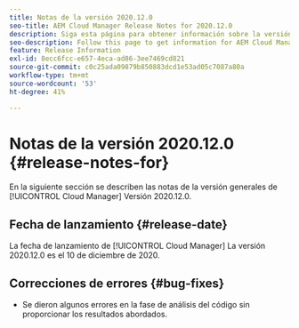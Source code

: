 ```yaml
---
title: Notas de la versión 2020.12.0
seo-title: AEM Cloud Manager Release Notes for 2020.12.0
description: Siga esta página para obtener información sobre la versión 2020.12.0 de Cloud Manager
seo-description: Follow this page to get information for AEM Cloud Manager Release 2020.12.0
feature: Release Information
exl-id: 8ecc6fcc-e657-4eca-ad86-3ee7469cd821
source-git-commit: c0c25ada09879b850883dcd1e53ad05c7087a80a
workflow-type: tm+mt
source-wordcount: '53'
ht-degree: 41%

---
```


# Notas de la versión 2020.12.0 {#release-notes-for}

En la siguiente sección se describen las notas de la versión generales de [!UICONTROL Cloud Manager] Versión 2020.12.0.

## Fecha de lanzamiento {#release-date}

La fecha de lanzamiento de [!UICONTROL Cloud Manager] La versión 2020.12.0 es el 10 de diciembre de 2020.

## Correcciones de errores {#bug-fixes}

* Se dieron algunos errores en la fase de análisis del código sin proporcionar los resultados abordados.
